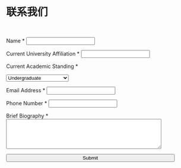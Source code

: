 # 联系我们 


<!--link href="https://maxcdn.bootstrapcdn.com/font-awesome/4.7.0/css/font-awesome.min.css" rel="stylesheet" integrity="sha384-wvfXpqpZZVQGK6TAh5PVlGOfQNHSoD2xbE+QkPxCAFlNEevoEH3Sl0sibVcOQVnN" crossorigin="anonymous">
<link rel="stylesheet" href="https://cdnjs.cloudflare.com/ajax/libs/animate.css/3.5.2/animate.css" /-->
<link rel="stylesheet" href="styles.css">

<br>


<div class="contact">
  <form action="https://formspree.io/f/xpzoopyy" method="POST" enctype="multipart/form-data" name="EmailForm">
    <p>
      <label>Name *</label>
      <input type="text" name="Name" required>
    </p>
    <p>
      <label>Current University Affiliation *</label>
      <input type="text" name="Current University Affiliation" required>
    </p>
      <label>Current Academic Standing *</label>
    <p>
    <div class="custom-select" style="width:100%;" name="Current Academic Standing">
      <select id="Current Academic Standing" name="Current Academic Standing">
        <option value="Undergraduate">Undergraduate</option>
        <option value="Undergraduate">Undergraduate</option>
        <option value="Graduate">Graduate</option>
        <option value="PhD">PhD</option>
        <option value="Post-Doctoral Candidate">Post-Doctoral Candidate</option>
        <option value="Other" >Other</option>
      </select>
    </div>
    </p>
    <p>
      <label>Email Address *</label>
      <input type="email" name="Email Address" required>
    </p>
    <p>
      <label>Phone Number *</label>
      <input type="text" name="Phone Number" required>
    </p>
    <p class="full">
      <label>Brief Biography *</label>
      <textarea style="width:83%;" name="Brief Biography" rows="5" required></textarea>
    </p>
    <p class="full">
    <button style="width:90%;" align="center" >Submit</button>
    </p>
  </form>
</div>


<script>
var x, i, j, l, ll, selElmnt, a, b, c;
/*look for any elements with the class "custom-select":*/
x = document.getElementsByClassName("custom-select");
l = x.length;
for (i = 0; i < l; i++) {
  selElmnt = x[i].getElementsByTagName("select")[0];
  ll = selElmnt.length;
  /*for each element, create a new DIV that will act as the selected item:*/
  a = document.createElement("DIV");
  a.setAttribute("class", "select-selected");
  a.innerHTML = selElmnt.options[selElmnt.selectedIndex].innerHTML;
  x[i].appendChild(a);
  /*for each element, create a new DIV that will contain the option list:*/
  b = document.createElement("DIV");
  b.setAttribute("class", "select-items select-hide");
  for (j = 1; j < ll; j++) {
    /*for each option in the original select element,
    create a new DIV that will act as an option item:*/
    c = document.createElement("DIV");
    c.innerHTML = selElmnt.options[j].innerHTML;
    c.addEventListener("click", function(e) {
        /*when an item is clicked, update the original select box,
        and the selected item:*/
        var y, i, k, s, h, sl, yl;
        s = this.parentNode.parentNode.getElementsByTagName("select")[0];
        sl = s.length;
        h = this.parentNode.previousSibling;
        for (i = 0; i < sl; i++) {
          if (s.options[i].innerHTML == this.innerHTML) {
            s.selectedIndex = i;
            h.innerHTML = this.innerHTML;
            y = this.parentNode.getElementsByClassName("same-as-selected");
            yl = y.length;
            for (k = 0; k < yl; k++) {
              y[k].removeAttribute("class");
            }
            this.setAttribute("class", "same-as-selected");
            break;
          }
        }
        h.click();
    });
    b.appendChild(c);
  }
  x[i].appendChild(b);
  a.addEventListener("click", function(e) {
      /*when the select box is clicked, close any other select boxes,
      and open/close the current select box:*/
      e.stopPropagation();
      closeAllSelect(this);
      this.nextSibling.classList.toggle("select-hide");
      this.classList.toggle("select-arrow-active");
    });
}
function closeAllSelect(elmnt) {
  /*a function that will close all select boxes in the document,
  except the current select box:*/
  var x, y, i, xl, yl, arrNo = [];
  x = document.getElementsByClassName("select-items");
  y = document.getElementsByClassName("select-selected");
  xl = x.length;
  yl = y.length;
  for (i = 0; i < yl; i++) {
    if (elmnt == y[i]) {
      arrNo.push(i)
    } else {
      y[i].classList.remove("select-arrow-active");
    }
  }
  for (i = 0; i < xl; i++) {
    if (arrNo.indexOf(i)) {
      x[i].classList.add("select-hide");
    }
  }
}
/*if the user clicks anywhere outside the select box,
then close all select boxes:*/
document.addEventListener("click", closeAllSelect);
</script>

